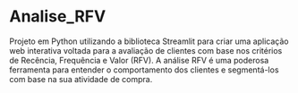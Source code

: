 # Analise_RFV
Projeto em Python utilizando a biblioteca Streamlit para criar uma aplicação web interativa voltada para a avaliação de clientes com base nos critérios de Recência, Frequência e Valor (RFV). A análise RFV é uma poderosa ferramenta para entender o comportamento dos clientes e segmentá-los com base na sua atividade de compra.
